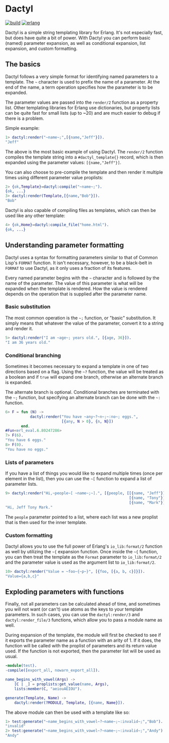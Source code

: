 # Dactyl

[![build][build badge]][build status]
[![erlang][erlang badge]][erlang downloads]

[build badge]: https://github.com/miniclip/dactyl/workflows/CI+for+dactyl/badge.svg
[build status]: https://github.com/miniclip/dactyl/actions?query=branch%3Amaster+workflow%3A"CI+for+dactyl"
[erlang badge]: https://img.shields.io/badge/erlang-%3E%3D19.3-lightgrey
[erlang downloads]: http://www.erlang.org/download

Dactyl is a simple string templating library for Erlang. It's not especially
fast, but does have quite a bit of power. With Dactyl you can perform basic
(named) parameter expansion, as well as conditional expansion, list expansion,
and custom formatting.

## The basics

Dactyl follows a very simple format for identifying named parameters to a
template. The `~` character is used to prefix the name of a parameter. At the
end of the name, a term operation specifies how the parameter is to be
expanded.

The parameter values are passed into the `render/2` function as a property
list. Other templating libraries for Erlang use dictionaries, but property
lists can be quite fast for small lists (up to ~20) and are much easier to
debug if there is a problem.

Simple example:

```erlang
1> dactyl:render("~name~;",[{name,"Jeff"}]).
"Jeff"
```

The above is the most basic example of using Dactyl. The `render/2` function
compiles the template string into a `#dactyl_template{}` record, which is then
expanded using the parameter values: `[{name,"Jeff"}]`.

You can also choose to pre-compile the template and then render it multiple
times using different parameter value proplists:

```erlang
2> {ok,Template}=dactyl:compile("~name~;").
{ok, ...}
3> dactyl:render(Template,[{name,"Bob"}]).
"Bob"
```

Dactyl is also capable of compiling files as templates, which can then be used
like any other template:

```erlang
4> {ok,Home}=dactyl:compile_file("home.html").
{ok, ...}
```

## Understanding parameter formatting

Dactyl uses a syntax for formatting parameters similar to that of Common Lisp's
`FORMAT` function. It isn't necessary, however, to be a black-belt in `FORMAT`
to use Dactyl, as it only uses a fraction of its features.

Every named parameter begins with the `~` character and is followed by the name
of the parameter. The value of this parameter is what will be expanded when the
template is rendered. How the value is rendered depends on the operation that
is supplied after the parameter name.

### Basic substitution

The most common operation is the `~;` function, or "basic" substitution. It
simply means that whatever the value of the parameter, convert it to a string
and render it.

```erlang
5> dactyl:render("I am ~age~; years old.", [{age, 36}]).
"I am 36 years old."
```

### Conditional branching

Sometimes it becomes necessary to expand a template in one of two directions
based on a flag. Using the `~?` function, the value will be treated as a
boolean and if `true` will expand one branch, otherwise an alternate branch is
expanded.

The alternate branch is optional. Conditional branches are terminated with the
`~;` function, but specifying an alternate branch can be done with the `~:`
function.

```erlang
6> F = fun (N) ->
           dactyl:render("You have ~any~?~n~;~:no~; eggs.",
                         [{any, N > 0}, {n, N}])
       end.
#Fun<erl_eval.6.80247286>
7> F(6).
"You have 6 eggs."
8> F(0).
"You have no eggs."
```

### Lists of parameters

If you have a list of things you would like to expand multiple times (once per
element in the list), then you can use the `~[` function to expand a list of
parameter lists.

```erlang
9> dactyl:render("Hi,~people~[ ~name~;~].", [{people, [[{name, "Jeff"}],
                                                       [{name, "Tony"}],
                                                       [{name, "Mark"}]]}]).
"Hi, Jeff Tony Mark."
```

The `people` parameter pointed to a list, where each list was a new proplist
that is then used for the inner template.

### Custom formatting

Dactyl allows you to use the full power of Erlang's `io_lib:format/2` function
as well by utilizing the `~{` expansion function. Once inside the `~{`
function, you can then treat the template as the `Format` parameter to
`io_lib:format/2` and the parameter value is used as the argument list to
`io_lib:format/2`.

```erlang
10> dactyl:render("Value = ~foo~{~p~}", [{foo, [{a, b, c}]}]).
"Value={a,b,c}"
```

## Exploding parameters with functions

Finally, not all parameters can be calculated ahead of time, and sometimes you
will not want (or can't) use atoms as the keys to your template parameters. In
such cases, you can use the `dactyl:render/3` and `dactyl:render_file/3`
functions, which allow you to pass a module name as well.

During expansion of the template, the module will first be checked to see if it
exports the parameter name as a function with an arity of 1. If it does, the
function will be called with the proplist of parameters and its return value
used. If the function is not exported, then the parameter list will be used as
usual.

```erlang
-module(test).
-compile([export_all, nowarn_export_all]).

name_begins_with_vowel(Args) ->
    [C | _] = proplists:get_value(name, Args),
    lists:member(C, "aeiouAEIOU").

generate(Template, Name) ->
    dactyl:render(?MODULE, Template, [{name, Name}]).
```

The above module can then be used with a template like so:

```erlang
1> test:generate("~name_begins_with_vowel~?~name~;~:invalid~;","Bob").
"invalid"
2> test:generate("~name_begins_with_vowel~?~name~;~:invalid~;","Andy").
"Andy"
```
